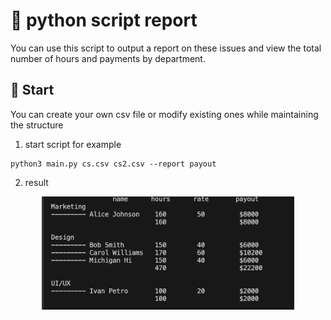 # 🐍 python script report



You can use this script to output a report on these issues and view the total number of hours and payments by department.

## 🚀 Start
You can create your own csv file or modify existing ones while maintaining the structure

 1. start script
 for example 
```
python3 main.py cs.csv cs2.csv --report payout 
```
 2. result
 

 <p align="center">
 <img width="80%" src="./img/res.png" alt="result"/>
</p>
